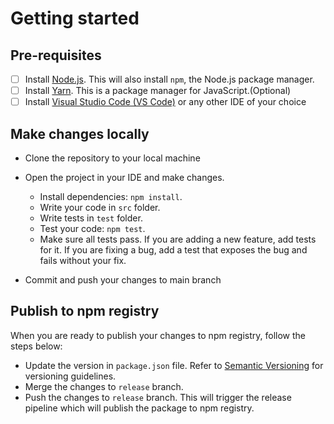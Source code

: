 # Getting started

## Pre-requisites

- [ ] Install [Node.js](https://nodejs.org/en/download/). This will also install `npm`, the Node.js package manager.
- [ ] Install [Yarn](https://yarnpkg.com/en/docs/install). This is a package manager for JavaScript.(Optional)
- [ ] Install [Visual Studio Code (VS Code)](https://code.visualstudio.com/) or any other IDE of your choice

## Make changes locally

- Clone the repository to your local machine
- Open the project in your IDE and make changes.

  - Install dependencies: `npm install`.
  - Write your code in `src` folder.
  - Write tests in `test` folder.
  - Test your code: `npm test`.
  - Make sure all tests pass. If you are adding a new feature, add tests for it. If you are fixing a bug, add a test that exposes the bug and fails without your fix.

- Commit and push your changes to main branch

## Publish to npm registry

When you are ready to publish your changes to npm registry, follow the steps below:

- Update the version in `package.json` file. Refer to [Semantic Versioning](https://semver.org/) for versioning guidelines.
- Merge the changes to `release` branch.
- Push the changes to `release` branch. This will trigger the release pipeline which will publish the package to npm registry.
